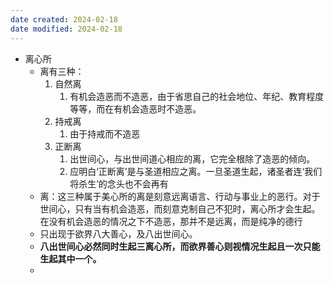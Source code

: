 ```yaml
---
date created: 2024-02-18
date modified: 2024-02-18
---
```

- 离心所
    - 离有三种：
        1. 自然离
            1. 有机会造恶而不造恶，由于省思自己的社会地位、年纪、教育程度等等，而在有机会造恶时不造恶。
        2. 持戒离
            1. 由于持戒而不造恶
        3. 正断离
            1. 出世间心，与出世间道心相应的离，它完全根除了造恶的倾向。 
            2. 应明白‘正断离’是与圣道相应之离。一旦圣道生起，诸圣者连‘我们将杀生’的念头也不会再有
    - 离：这三种属于美心所的离是刻意远离语言、行动与事业上的恶行。对于世间心，只有当有机会造恶，而刻意克制自己不犯时，离心所才会生起。在没有机会造恶的情况之下不造恶，那并不是远离，而是纯净的德行
    - 只出现于欲界八大善心，及八出世间心。
    - **八出世间心必然同时生起三离心所，而欲界善心则视情况生起且一次只能生起其中一个。** 
    - 
